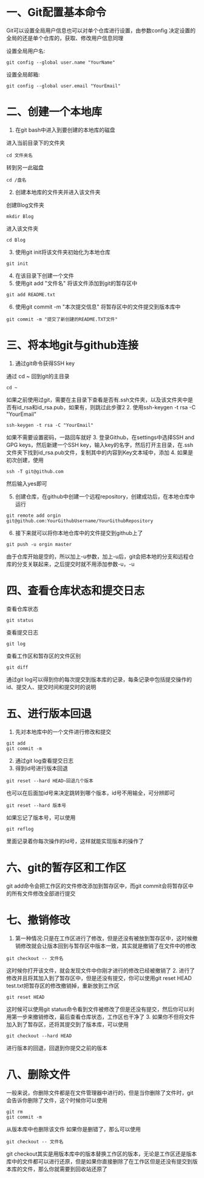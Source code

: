 # 一、Git配置基本命令
Git可以设置全局用户信息也可以对单个仓库进行设置，由参数config
决定设置的全局的还是单个仓库的，获取、修改用户信息同理  

设置全局用户名:
```
git config --global user.name "YourName"
```
设置全局邮箱:
```
git config --global user.email "YourEmail"
```
# 二、创建一个本地库
1.  在git bash中进入到要创建的本地库的磁盘

进入当前目录下的文件夹
```
cd 文件夹名
```
转到另一此磁盘
```
cd /盘名
```
2.  创建本地库的文件夹并进入该文件夹

创建Blog文件夹
```
mkdir Blog
```
进入该文件夹
```
cd Blog
```
3.  使用git init将该文件夹初始化为本地仓库

```
git init
```
4.  在该目录下创建一个文件
5.  使用git add "文件名" 将该文件添加到git的暂存区中

```
git add README.txt
```
6.  使用git commit -m "本次提交信息" 将暂存区中的文件提交到版本库中
```
git commit -m "提交了新创建的README.TXT文件"
```
# 三、将本地git与github连接
1.  通过git命令获得SSH key
 
通过 cd ~ 回到git的主目录
```
cd ~
```
如果之前使用过git，需要在主目录下查看是否有.ssh文件夹，以及该文件夹中是否有id_rsa和id_rsa.pub，如果有，则跳过此步骤2
2.  使用ssh-keygen -t rsa -C "YourEmail"
```
ssh-keygen -t rsa -C "YourEmail"
```
如果不需要设置密码，一路回车就好
3.  登录Github，在settings中选择SSH and GPG keys，然后新建一个SSH key，输入key的名字，然后打开主目录，在.ssh文件夹下找到id_rsa.pub文件，复制其中的内容到Key文本域中，添加
4.  如果是初次创建，使用
```
ssh -T git@github.com
```
然后输入yes即可

5.  创建仓库，在github中创建一个远程repository，创建成功后，在本地仓库中运行
```
git remote add orgin git@github.com:YourGithubUsername/YourGithubRepository
```
6.  接下来就可以将你本地仓库中的文件提交到github上了
```
git push -u orgin master
```
由于仓库开始是空的，所以加上-u参数，加上-u后，git会把本地的分支和远程仓库的分支关联起来，之后提交时就不用添加参数-u，-u
# 四、查看仓库状态和提交日志
查看仓库状态
```
git status
```
查看提交日志
```
git log
```
查看工作区和暂存区的文件区别
```
git diff
```
通过git log可以得到你的每次提交到版本库的记录，每条记录中包括提交操作的id、提交人、提交时间和提交时的说明
# 五、进行版本回退
1.  先对本地库中的一个文件进行修改和提交
```
git add 
git commit -m
```
2.  通过git log查看提交日志
3.  得到id号进行版本回退
```
git reset --hard HEAD~回退几个版本
```
也可以在后面加id号来决定跳转到哪个版本，id号不用输全，可分辨即可
```
git reset --hard 版本号
```
如果忘记了版本号，可以使用
```
git reflog
```
里面记录着你每次操作的Id号，这样就能实现版本的操作了
# 六、git的暂存区和工作区
git add命令会把工作区的文件修改添加到暂存区中，而git commit会将暂存区中的所有文件修改全部进行提交
# 七、撤销修改
1. 第一种情况:只是在工作区进行了修改，但是还没有被放到暂存区中，这时候撤销修改就会让版本回到与暂存区中版本一致，其实就是撤销了在文件中的修改
```
git checkout -- 文件名
```
这时候你打开该文件，就会发现文件中你刚才进行的修改已经被撤销了
2. 进行了修改并且将其加入到了暂存区中，但是还没有提交，你可以使用git reset HEAD test.txt把暂存区的修改撤销掉，重新放到工作区
```
git reset HEAD
```
这时候可以使用git status命令看到文件被修改了但是还没有提交，然后你可以利用第一步来撤销修改，最后查看仓库状态，工作区也干净了
3. 如果你不但将文件加入到了暂存区，还将其提交到了版本库，可以使用
```
git checkout --hard HEAD
```
进行版本的回退，回退到你提交之前的版本
# 八、删除文件
一般来说，你删除文件都是在文件管理器中进行的，但是当你删除了文件时，git会告诉你删除了文件，这个时候你可以使用
```
git rm
git commit -m
```
从版本库中也删除该文件
如果你是删错了，那么可以使用
```
git checkout -- 文件名
```
git checkout其实是用版本库中的版本替换工作区的版本，无论是工作区还是版本库中的文件都可以进行还原，但是如果你直接删除了在工作区但是还没有提交到版本库的文件，那么你就需要到回收站还原了
